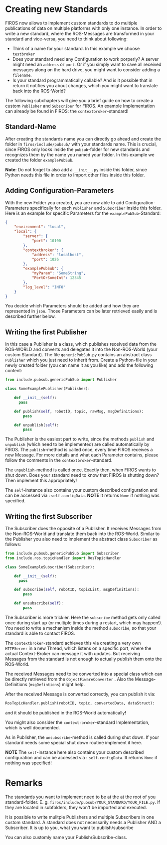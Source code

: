 # Creating new Standards

FIROS now allows to implement custom standards to do multiple publications of data on multiple platforms with only one
instance. In order to write a new standard, where the ROS-Messages are transformed in your standard and vice-versa, you
need to think about following:

-   Think of a name for your standard. In this example we choose `testbroker`
-   Does your standard need any Configuration to work porperly? A server might need an `address` or `port`. Or if you
    simply want to save all received messages along on the hard drive, you might want to consider adding a `filename`.
-   Is your standard programmatically callable? And is it possible that in return it notifies you about changes, which
    you might want to translate back into the ROS-World?

The following subchapters will give you a brief guide on how to create a custom `Publisher` and `Subscriber` for FIROS.
An example Implementation can already be found in FIROS: the `contextbroker`-standard!

## Standard-Name

After creating the standards name you can directly go ahead and create the folder in `firos/include/pubsub/` with your
standards name. This is crucial, since FIROS only looks inside the `pubsub`-folder for new standards and recognizes them
by the name you named your folder. In this example we created the folder `examplePubSub`.

**Note**: Do not forget to also add a `__init__.py` inside this folder, since Python needs this file in order to Import
other files inside this folder.

## Adding Configuration-Parameters

With the new Folder you created, you are now able to add Configuration-Parameters specifically for each `Publisher` and
`Subscriber` inside this folder. Here is an example for specific Parameters for the `examplePubSub`-Standard:

```json
{
    "environment": "local",
    "local": {
        "server": {
            "port": 10100
        },
        "contextbroker": {
            "address": "localhost",
            "port": 1026
        },
        "examplePubSub": {
            "myParam": "SomeString",
            "PortOrSomeInt": 12345
        },
        "log_level": "INFO"
    }
}
```

You decide which Parameters should be added and how they are represented in `json`. Those Parameters can be later
retrieved easily and is described further below.

## Writing the first Publisher

In this case a Publisher is a class, which publishes received data from the ROS-WORLD and converts and delegates it into
the Non-ROS-World (your custom Standard). The file `genericPubSub.py` contains an abstract class `Publisher` which you
just need to inherit from. Create a Python-file in your newly created folder (you can name it as you like) and add the
following content:

```python
from include.pubsub.genericPubSub import Publisher

class SomeExamplePublisher(Publisher):

    def __init__(self):
      pass

    def publish(self, robotID, topic, rawMsg, msgDefinitions):
        pass

    def unpublish(self):
        pass
```

The Publisher is the easiest part to write, since the methods `publish` and `unpublish` (which need to be implemented)
are called automatically by FIROS. The `publish`-method is called once, every time FIROS receives a new Message. For
more details and what each Parameter contains, please follow the comments in the `contextbroker`-standard.

The `unpublish`-method is called once. Exactly then, when FIROS wants to shut down. Does your standard need to know that
FIROS is shutting down? Then implement this appropriately!

The `self`-instance also contains your custom described configuration and can be accessed via : `self.configData`.
**NOTE** It returns `None` if nothing was specified.

## Writing the first Subscriber

The Subscriber does the opposite of a Publisher. It receives Messages from the Non-ROS-World and translate them back
into the ROS-World. Similar to the Publisher you also need to implement the abstract class `Subscriber` as follows:

```python
from include.pubsub.genericPubSub import Subscriber
from include.ros.topicHandler import RosTopicHandler

class SomeExampleSubscriber(Subscriber):

    def __init__(self):
      pass

    def subscribe(self, robotID, topicList, msgDefinitions):
        pass

    def unsubscribe(self):
        pass
```

The Subscriber is more trickier. Here the `subscribe` method gets only called once during start up (or multiple times
during a restart, which may happen!). You need to write a mechanism inside the method `subscribe`, so that your standard
is able to contact FIROS.

The `contextbroker`-standard achieves this via creating a very own `HTTPServer` in a new Thread, which listens on a
specific port, where the actual Context-Broker can message it with updates. But receiving Messages from the standard is
not enough to actually publish them onto the ROS-World.

The received Messages need to be converted into a special class which can be directly retrieved from the
`ObjectFiwareConverter` . Also the Message-Definitions (`msgDefintions`) might help.

After the received Message is converted correctly, you can publish it via:

```python
RosTopicHandler.publish(robotID, topic, convertedData, dataStruct):
```

and it should be published in the ROS-World automatically!

You might also consider the `context-broker`-standard Implementation, which is well documented.

As in Publisher, the `unsubscribe`-method is called during shut down. If your standard needs some special shut down
routine implement it here.

**NOTE** The `self`-instance here also contains your custom described configuration and can be accessed via :
`self.configData`. It returns `None` if nothing was specified!

# Remarks

The standards you want to implement need to be at the at the root of you standard-folder. E. g.
`firos/include/pubsub/YOUR_STANDARD/YOUR_FILE.py`. If they are located in subfolders, they won't be imported and
executed.

It is possible to write mulitple Publishers and multiple Subscribers in one custom standard. A standard does not
necessarily needs a Publisher AND a Subscriber. It is up to you, what you want to publish/subscribe

You can also customly name your Publish/Subscribe-class.
